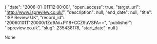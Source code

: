 {
  "date": "2006-01-01T12:00:00", 
  "open_access": true, 
  "target_url": "http://www.ispreview.co.uk/", 
  "description": null, 
  "end_date": null, 
  "title": "ISP Review UK", 
  "record_id": "20060101T120000/1Zq9Aii+Pl18+CCZ9uVSFA==", 
  "publisher": "ispreview.co.uk", 
  "slug": 235438178, 
  "start_date": null
}

None